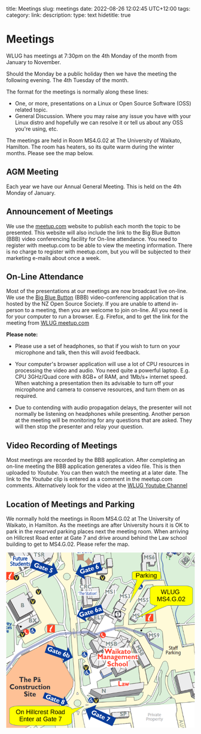 title: Meetings
slug: meetings
date: 2022-08-26 12:02:45 UTC+12:00
tags: 
category: 
link: 
description: 
type: text
hidetitle: true
<!---
Draft completed: 2022-08-27 - Ian Stewart

-->

# Meetings

WLUG has meetings at 7:30pm on the 4th Monday of the month from January to November.

Should the Monday be a public holiday then we have the meeting the following evening. The 4th Tuesday of the month.

The format for the meetings is normally along these lines:

* One, or more, presentations on a Linux or Open Source Software (OSS) related topic.
* General Discussion. Where you may raise any issue you have with your Linux distro and hopefully we can resolve it or tell us about any OSS you're using, etc. 

The meetings are held in Room MS4.G.02 at The University of Waikato, Hamilton. The room has heaters, so its quite warm during the winter months. Please see the map below.


## AGM Meeting

Each year we have our Annual General Meeting. This is held on the 4th Monday of January.


## Announcement of Meetings

We use the [meetup.com](https://www.meetup.com/WaikatoLinuxUsersGroup/) website to publish each month the topic to be presented. This website will also include the link to the Big Blue Button (BBB) video conferencing facility for On-line attendance. You need to register with meetup.com to be able to view the meeting information. There is no charge to register with meetup.com, but you will be subjected to their marketing e-mails about once a week. 


## On-Line Attendance

Most of the presentations at our meetings are now broadcast live on-line. We use the [Big Blue Button](https://bbb2.nzoss.nz/b/) (BBB) video-conferencing application that is hosted by the NZ Open Source Society. If you are unable to attend in-person to a meeting, then you are welcome to join on-line. All you need is for your computer to run a browser. E.g. Firefox, and to get the link for the meeting from [WLUG meetup.com](https://www.meetup.com/WaikatoLinuxUsersGroup/)

**Please note:**

* Please use a set of headphones, so that if you wish to turn on your microphone and talk, then this will avoid feedback.

* Your computer's browser application will use a lot of CPU resources in processing the video and audio. You need quite a powerful laptop. E.g. CPU 3GHz/Quad core with 8GB+ of RAM, and 1Mb/s+ internet speed. When watching a presentation then its advisable to turn off your microphone and camera to conserve resources, and turn them on as required.

* Due to contending with audio propagation delays, the presenter will not normally be listening on headphones while presenting. Another person at the meeting will be monitoring for any questions that are asked. They will then stop the presenter and relay your question.


## Video Recording of Meetings

Most meetings are recorded by the BBB application. After completing an on-line meeting the BBB application generates a video file. This is then uploaded to *Youtube*. You can then watch the meeting at a later date. The link to the *Youtube* clip is entered as a comment in the meetup.com comments. Alternatively look for the video at the [WLUG Youtube Channel](https://www.youtube.com/channel/UCf5L8RezX7TqDdI2uZjbe-Q)


## Location of Meetings and Parking

We normally hold the meetings in Room MS4.G.02 at The University of Waikato, in Hamilton. As the meetings are after University hours it is OK to park in the *reserved* parking places next the meeting room. When arriving on Hillcrest Road enter at Gate 7 and drive around behind the Law school building to get to MS4.G.02. Please refer the map.

![Image](/images/ms4g02-map.png)





